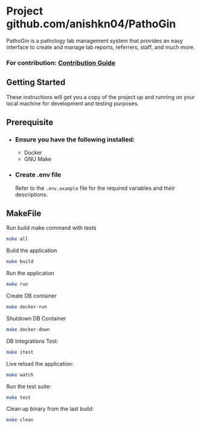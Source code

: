 # Project github.com/anishkn04/PathoGin

PathoGin is a pathology lab management system that provides an easy interface to create and manage lab reports, referrers, staff, and much more.

### For contribution: [Contribution Guide](/CONTRIBUTING.md) 

## Getting Started

These instructions will get you a copy of the project up and running on your local machine for development and testing purposes.

## Prerequisite

- ### Ensure you have the following installed:
    - Docker
    - GNU Make

- ### Create .env file
    Refer to the `.env.example` file for the required variables and their descriptions.
## MakeFile

Run build make command with tests
```bash
make all
```

Build the application
```bash
make build
```

Run the application
```bash
make run
```
Create DB container
```bash
make docker-run
```

Shutdown DB Container
```bash
make docker-down
```

DB Integrations Test:
```bash
make itest
```

Live reload the application:
```bash
make watch
```

Run the test suite:
```bash
make test
```

Clean up binary from the last build:
```bash
make clean
```
